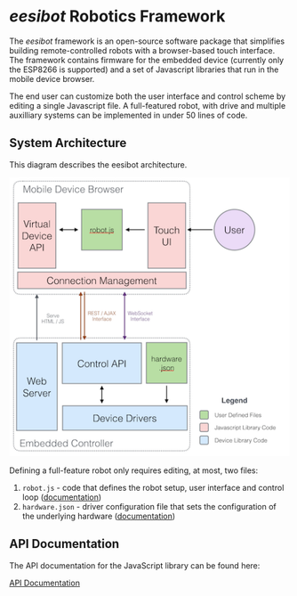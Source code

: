 # *eesibot* Robotics Framework #

The *eesibot* framework is an open-source software package that simplifies building remote-controlled robots with a browser-based touch interface. The framework contains firmware for the embedded device (currently only the ESP8266 is supported) and a set of Javascript libraries that run in the mobile device browser.

The end user can customize both the user interface and control scheme by editing a single Javascript file. A full-featured robot, with drive and multiple auxilliary systems can be implemented in under 50 lines of code.

## System Architecture ##
This diagram describes the eesibot architecture.

![eesibot Architecture](/client/doc/eesibot-architecture.png)

Defining a full-feature robot only requires editing, at most, two files:
 1. `robot.js` - code that defines the robot setup, user interface and control loop ([documentation](./robot.js.md))
 2. `hardware.json` - driver configuration file that sets the configuration of the underlying hardware ([documentation](./hardware.js.md))

## API Documentation ##
The API documentation for the JavaScript library can be found here:

[API Documentation](https://raw.githack.com/jmalins/BattleBot-Control/new-ui/client/doc/esdoc/index.html)
